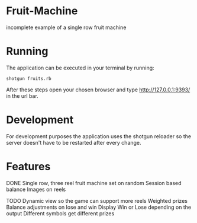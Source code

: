 # Fruit-Machine
incomplete example of a single row fruit machine

# Running
The application can be executed in your terminal by running:

`shotgun fruits.rb`

After these steps open your chosen browser and type http://127.0.0.1:9393/ in the url bar.

# Development
For development purposes the application uses the shotgun reloader so the server doesn't have to be restarted after every change.

# Features
DONE
Single row, three reel fruit machine set on random
Session based balance
Images on reels

TODO
Dynamic view so the game can support more reels
Weighted prizes
Balance adjustments on lose and win
Display Win or Lose depending on the output
Different symbols get different prizes
